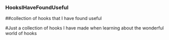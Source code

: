 ### HooksIHaveFoundUseful
##collection of hooks that I have found useful
 
#Just a collection of hooks I have made when learning about the wonderful world of hooks
